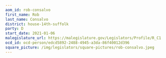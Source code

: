 ```yaml
---
aom_id: rob-consalvo
first_name: Rob
last_name: Consalvo
district: house-14th-suffolk
party: D
start_date: 2021-01-06
malegislature_url: https://malegislature.gov/Legislators/Profile/R_C1
ocd_id: ocd-person/edcd5892-2488-4945-a3da-86f40012d396
square_picture: /img/legislators/square-pictures/rob-consalvo.jpeg
---
```

